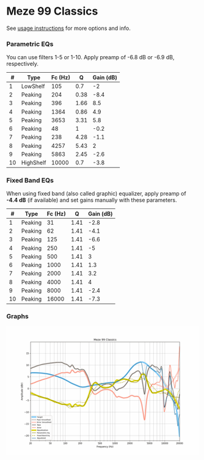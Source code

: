 # Meze 99 Classics
See [usage instructions](https://github.com/jaakkopasanen/AutoEq#usage) for more options and info.

### Parametric EQs
You can use filters 1-5 or 1-10. Apply preamp of -6.8 dB or -6.9 dB, respectively.

|   # | Type      |   Fc (Hz) |    Q |   Gain (dB) |
|-----|-----------|-----------|------|-------------|
|   1 | LowShelf  |       105 | 0.7  |        -2   |
|   2 | Peaking   |       204 | 0.38 |        -8.4 |
|   3 | Peaking   |       396 | 1.66 |         8.5 |
|   4 | Peaking   |      1364 | 0.86 |         4.9 |
|   5 | Peaking   |      3653 | 3.31 |         5.8 |
|   6 | Peaking   |        48 | 1    |        -0.2 |
|   7 | Peaking   |       238 | 4.28 |        -1.1 |
|   8 | Peaking   |      4257 | 5.43 |         2   |
|   9 | Peaking   |      5863 | 2.45 |        -2.6 |
|  10 | HighShelf |     10000 | 0.7  |        -3.8 |

### Fixed Band EQs
When using fixed band (also called graphic) equalizer, apply preamp of **-4.4 dB** (if available) and set gains manually with these parameters.

|   # | Type    |   Fc (Hz) |    Q |   Gain (dB) |
|-----|---------|-----------|------|-------------|
|   1 | Peaking |        31 | 1.41 |        -2.8 |
|   2 | Peaking |        62 | 1.41 |        -4.1 |
|   3 | Peaking |       125 | 1.41 |        -6.6 |
|   4 | Peaking |       250 | 1.41 |        -5   |
|   5 | Peaking |       500 | 1.41 |         3   |
|   6 | Peaking |      1000 | 1.41 |         1.3 |
|   7 | Peaking |      2000 | 1.41 |         3.2 |
|   8 | Peaking |      4000 | 1.41 |         4   |
|   9 | Peaking |      8000 | 1.41 |        -2.4 |
|  10 | Peaking |     16000 | 1.41 |        -7.3 |

### Graphs
![](./Meze%2099%20Classics.png)

